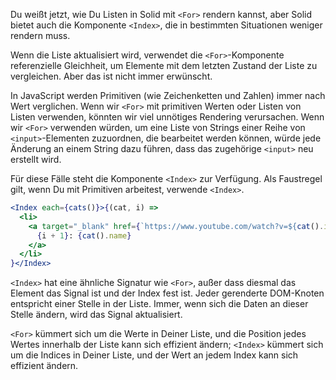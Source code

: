 Du weißt jetzt, wie Du Listen in Solid mit `<For>` rendern kannst, aber Solid bietet auch die Komponente `<Index>`, die in bestimmten Situationen weniger rendern muss.

Wenn die Liste aktualisiert wird, verwendet die `<For>`-Komponente referenzielle Gleichheit, um Elemente mit dem letzten Zustand der Liste zu vergleichen. Aber das ist nicht immer erwünscht.

In JavaScript werden Primitiven (wie Zeichenketten und Zahlen) immer nach Wert verglichen. Wenn wir `<For>` mit primitiven Werten oder Listen von Listen verwenden, könnten wir viel unnötiges Rendering verursachen. Wenn wir `<For>` verwenden würden, um eine Liste von Strings einer Reihe von `<input>`-Elementen zuzuordnen, die bearbeitet werden können, würde jede Änderung an einem String dazu führen, dass das zugehörige `<input>` neu erstellt wird.

Für diese Fälle steht die Komponente `<Index>` zur Verfügung. Als Faustregel gilt, wenn Du mit Primitiven arbeitest, verwende `<Index>`.

```jsx
<Index each={cats()}>{(cat, i) =>
  <li>
    <a target="_blank" href={`https://www.youtube.com/watch?v=${cat().id}`}>
      {i + 1}: {cat().name}
    </a>
  </li>
}</Index>
```

`<Index>` hat eine ähnliche Signatur wie `<For>`, außer dass diesmal das Element das Signal ist und der Index fest ist. Jeder gerenderte DOM-Knoten entspricht einer Stelle in der Liste. Immer, wenn sich die Daten an dieser Stelle ändern, wird das Signal aktualisiert.

`<For>` kümmert sich um die Werte in Deiner Liste, und die Position jedes Wertes innerhalb der Liste kann sich effizient ändern; `<Index>` kümmert sich um die Indices in Deiner Liste, und der Wert an jedem Index kann sich effizient ändern.
